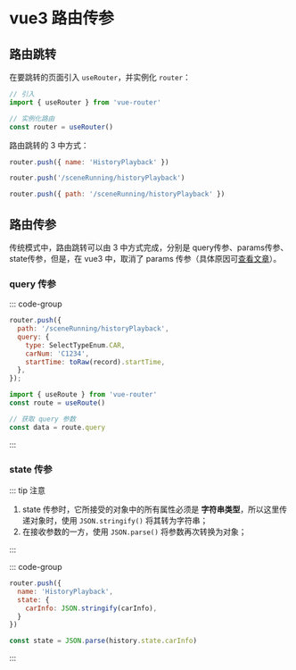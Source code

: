 # vue3 路由传参

## 路由跳转

在要跳转的页面引入 `useRouter`，并实例化 `router`：

```js
// 引入
import { useRouter } from 'vue-router'

// 实例化路由
const router = useRouter()
```

路由跳转的 3 中方式：

```js
router.push({ name: 'HistoryPlayback' })

router.push('/sceneRunning/historyPlayback')

router.push({ path: '/sceneRunning/historyPlayback' })
```



## 路由传参

传统模式中，路由跳转可以由 3 中方式完成，分别是 query传参、params传参、state传参，但是，在 vue3 中，取消了 params 传参（具体原因可[查看文章](https://github.com/vuejs/router/blob/main/packages/router/CHANGELOG.md#414-2022-08-22)）。

### query 传参

::: code-group

```js [传递参数方]
router.push({
  path: '/sceneRunning/historyPlayback',
  query: {
    type: SelectTypeEnum.CAR,
    carNum: 'C1234',
    startTime: toRaw(record).startTime,
  },
});
```

```js [接收参数方]
import { useRoute } from 'vue-router'
const route = useRoute()

// 获取 query 参数
const data = route.query
```

:::

### state 传参

::: tip 注意

1. state 传参时，它所接受的对象中的所有属性必须是 **字符串类型**，所以这里传递对象时，使用 `JSON.stringify()` 将其转为字符串；
2. 在接收参数的一方，使用 `JSON.parse()` 将参数再次转换为对象；

:::

::: code-group

```js [传递参数方]
router.push({
  name: 'HistoryPlayback',
  state: {
    carInfo: JSON.stringify(carInfo),
  }
})
```

```js [接收参数方]
const state = JSON.parse(history.state.carInfo)
```

:::